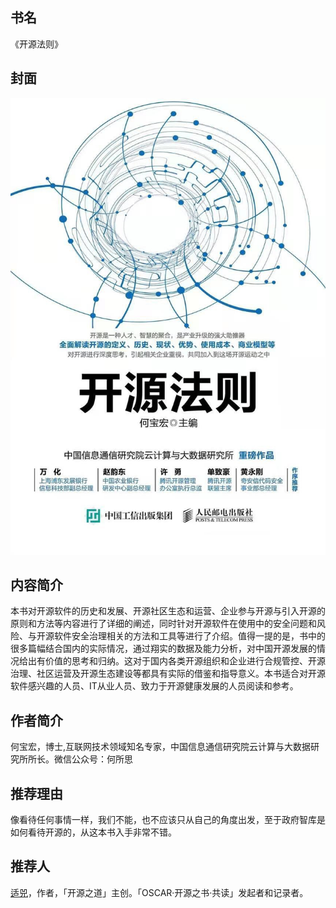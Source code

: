 ##  书名

《开源法则》


## 封面

![](./face-image/kaiyuan-faze.jpg)

## 内容简介

本书对开源软件的历史和发展、开源社区生态和运营、企业参与开源与引入开源的原则和方法等内容进行了详细的阐述，同时针对开源软件在使用中的安全问题和风险、与开源软件安全治理相关的方法和工具等进行了介绍。值得一提的是，书中的很多篇幅结合国内的实际情况，通过翔实的数据及能力分析，对中国开源发展的情况给出有价值的思考和归纳。这对于国内各类开源组织和企业进行合规管控、开源治理、社区运营及开源生态建设等都具有实际的借鉴和指导意义。本书适合对开源软件感兴趣的人员、IT从业人员、致力于开源健康发展的人员阅读和参考。

## 作者简介

何宝宏，博士,互联网技术领域知名专家，中国信息通信研究院云计算与大数据研究所所长。微信公众号：何所思

## 推荐理由

像看待任何事情一样，我们不能，也不应该只从自己的角度出发，至于政府智库是如何看待开源的，从这本书入手非常不错。

## 推荐人

[适兕](https://opensourceway.community/all_about_kuosi)，作者，「开源之道」主创。「OSCAR·开源之书·共读」发起者和记录者。
